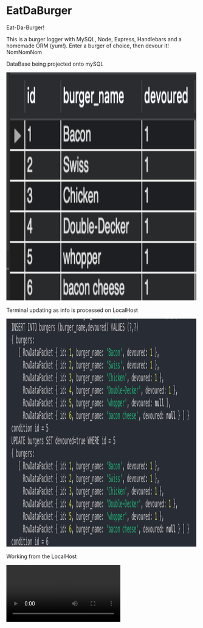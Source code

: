 # EatDaBurger
Eat-Da-Burger!

This is a burger logger with MySQL, Node, Express, Handlebars and a homemade ORM (yum!). 
Enter a burger of choice, then devour it! NomNomNom

<p>DataBase being projected onto mySQL</p>
    <p>
    <img src= "images/mySQL.png" style="width:500px;height:600px;">
    </p>

<p></p>

<p>Terminal updating as info is processed on LocalHost</p>
    <p>
    <img src= "images/terminal.png" style="width:500px;height:600px;">
    </p>

<p></p>

<p>Working from the LocalHost</p>
    <p>
    <video src= "images/EDB.webm">
    </p>